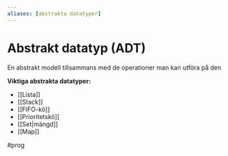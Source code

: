 ```yaml
---
aliases: [abstrakta datatyper]
---
```

# Abstrakt datatyp (ADT)
En abstrakt modell tillsammans med de operationer man kan utföra på den 

**Viktiga abstrakta datatyper:**
- [[Lista]]
- [[Stack]]
- [[FIFO-kö]]
- [[Prioritetskö]]
- [[Set|mängd]]
- [[Map]]

#prog 